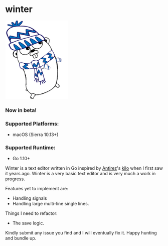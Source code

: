 # winter

<img alt="A winter gopher" src="https://github.com/svr4/winter/blob/master/winter_gopher.png" height="250px" width="200px" />

### Now in beta!

### Supported Platforms:
* macOS (Sierra 10.13+)

### Supported Runtime:
* Go 1.10+

Winter is a text editor written in Go inspired by [Antirez](https://github.com/antirez)'s [kilo](https://github.com/antirez/kilo) when I first saw it years ago. Winter is a very basic text editor and is very much a work in progress.

Features yet to implement are:

* Handling signals
* Handling large multi-line single lines.

Things I need to refactor:

* The save logic.

Kindly submit any issue you find and I will eventually fix it. Happy hunting and bundle up.

